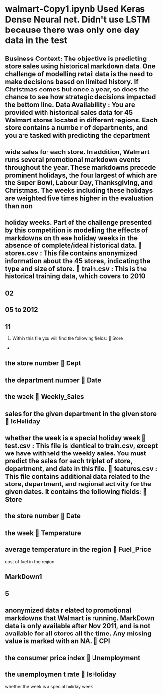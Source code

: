 # walmart-Copy1.ipynb Used Keras Dense Neural net. Didn't use LSTM because there was only one day data in the test


Business Context:
The objective is 
predicting store sales using historical markdown data. 
One challenge of 
modelling retail data is the need to make decisions based on limited history.
If Christmas 
comes but once a year, so does the chance to see how strategic decisions impacted the 
bottom line.
Data Availability
:
You are provided with historical sales data for 45 Walmart stores located in different 
regions. Each store contains a numbe
r of departments, and you are tasked with predicting 
the department
-
wide sales for each store.
In addition, Walmart runs several promotional markdown events throughout the year. 
These markdowns precede prominent holidays, the four largest of which are the 
Super 
Bowl, Labour Day, Thanksgiving, and Christmas. The weeks including these holidays are 
weighted five times higher in the evaluation than non
-
holiday weeks. Part of the challenge 
presented by this competition is modelling the effects of markdowns on th
ese holiday 
weeks in the absence of complete/ideal historical data.

stores.csv
: 
This file contains anonymized information about the 45 stores, indicating 
the type and size of store.

train.csv
: 
This is the historical training data, which covers to 
2010
-
02
-
05 to 2012
-
11
-
01. Within this file you will find the following fields:

Store 
-
the store number

Dept 
-
the department number

Date 
-
the week

Weekly_Sales 
-
sales for the given department in the given store

IsHoliday 
-
whether the week is a special
holiday week

test.csv
: 
This file is identical to train.csv, except we have withheld the weekly sales. 
You must predict the sales for each triplet of store, department, and date in this file.

features.csv
: 
This file contains additional data related to the 
store, department, and 
regional activity for the given dates. It contains the following fields:

Store 
-
the store number

Date 
-
the week

Temperature 
-
average temperature in the region

Fuel_Price 
-
cost of fuel in the region

MarkDown1
-
5 
-
anonymized data r
elated to promotional markdowns that 
Walmart is running. MarkDown data is only available after Nov 2011, and is not 
available for all stores all the time. Any missing value is marked with an NA.

CPI 
-
the consumer price index

Unemployment 
-
the unemploymen
t rate

IsHoliday 
-
whether the week is a special holiday week

